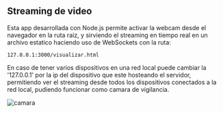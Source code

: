 ## Streaming de video 
Esta app desarrollada con Node.js permite activar la webcam desde el navegador en la ruta raiz, y sirviendo el streaming en tiempo real en un archivo estatico haciendo uso de WebSockets con la ruta:
```
127.0.0.1:3000/visualizar.html
```
En caso de tener varios dispositivos en una red local puede cambiar la '127.0.0.1' por la ip del dispositivo que este hosteando el servidor, permitiendo ver el streaming desde todos los dispositivos conectados
a la red local, pudiendo funcionar como camara de vigilancia. 

![camara](https://github.com/user-attachments/assets/8ee2f0f8-1594-4209-a5eb-8272b9155633)

